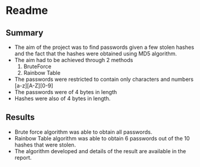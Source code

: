 # Readme
## Summary
- The aim of the project was to find passwords given a few stolen hashes and the fact that the hashes were obtained using MD5 algorithm.
- The aim had to be achieved through 2 methods
    1. BruteForce
    2. Rainbow Table
- The passwords were restricted to contain only characters and numbers [a-z][A-Z][0-9]
- The passwords were of 4 bytes in length
- Hashes were also of 4 bytes in length.

## Results
- Brute force algorithm was able to obtain all passwords.
- Rainbow Table algorithm was able to obtain 6 passwords out of the 10 hashes that were stolen. 
- The algorithm developed and details of the result are available in the report.
